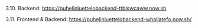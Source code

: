 3.10.
Backend:
https://puhelinluettelobackend-ttblswcaww.now.sh

3.11.
Frontend & Backend:
https://puhelinluettelobackend-whallatefo.now.sh/
